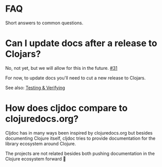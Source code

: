 # FAQ

Short answers to common questions.

# Can I update docs after a release to Clojars?

No, not yet, but we will allow for this in the future.
[#31](https://github.com/martinklepsch/cljdoc/issues/31)

For now, to update docs you'll need to cut a new release to Clojars.

See also: [Testing & Verifying](/doc/userguide/for-library-authors.adoc#verifying)

# How does cljdoc compare to clojuredocs.org?

Cljdoc has in many ways been inspired by clojuredocs.org but besides
documenting Clojure itself, cljdoc tries to provide documentation for
the library ecosystem around Clojure.

The projects are not related besides both pushing documentation in the
Clojure ecosystem forward :hugs:
